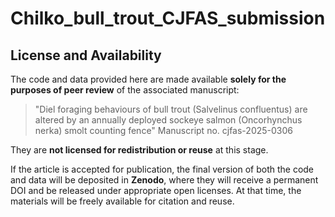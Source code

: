 # Chilko_bull_trout_CJFAS_submission

## License and Availability

The code and data provided here are made available **solely for the purposes of peer review** of the associated manuscript:

> "Diel foraging behaviours of bull trout (Salvelinus confluentus) are altered by an annually deployed sockeye salmon (Oncorhynchus nerka) smolt counting fence"
> Manuscript no. cjfas-2025-0306

They are **not licensed for redistribution or reuse** at this stage.

If the article is accepted for publication, the final version of both the code and data will be deposited in **Zenodo**, where they will receive a permanent DOI and be released under appropriate open licenses. At that time, the materials will be freely available for citation and reuse.
